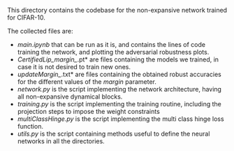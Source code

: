 This directory contains the codebase for the non-expansive network trained for CIFAR-10.

The collected files are:
- *main.ipynb* that can be run as it is, and contains the lines of code training the network, and plotting the adversarial robustness plots.
- *CertifiedLip_margin_*.pt* are files containing the models we trained, in case it is not desired to train new ones.
- *updateMargin_*.txt* are files containing the obtained robust accuracies for the different values of the *margin* parameter.
- *network.py* is the script implementing the network architecture, having all non-expansive dynamical blocks.
- *training.py* is the script implementing the training routine, including the projection steps to impose the weight constraints
- *multiClassHinge.py* is the script implementing the multi class hinge loss function.
- *utils.py* is the script containing methods useful to define the neural networks in all the directories. 